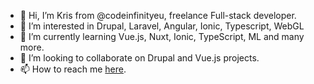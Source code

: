 - 👋 Hi, I’m Kris from @codeinfinityeu, freelance Full-stack developer.
- 👀 I’m interested in Drupal, Laravel, Angular, Ionic, Typescript, WebGL
- 🌱 I’m currently learning Vue.js, Nuxt, Ionic, TypeScript, ML and many more.
- 💞️ I’m looking to collaborate on Drupal and Vue.js projects.
- 📫 How to reach me [here](https://codeinfinity.eu/).
